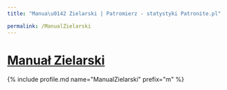 ```yaml
---
title: "Manua\u0142 Zielarski | Patromierz - statystyki Patronite.pl"

permalink: /ManualZielarski
---
```


# [Manuał Zielarski](https://patronite.pl/ManualZielarski)

{% include profile.md name="ManualZielarski" prefix="m" %}
